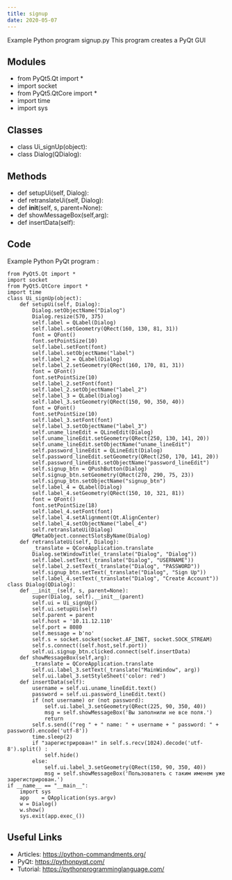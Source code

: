 ```yaml
---
title: signup
date: 2020-05-07
---
```

Example Python program signup.py
This program creates a PyQt GUI

## Modules

* from PyQt5.Qt import *
* import socket
* from PyQt5.QtCore import *
* import time
* import sys

## Classes

* class Ui_signUp(object):
* class Dialog(QDialog):

## Methods

* def setupUi(self, Dialog):
* def retranslateUi(self, Dialog):
* def __init__(self, s, parent=None):
* def showMessageBox(self,arg):
* def insertData(self):

## Code

Example Python PyQt program :

    from PyQt5.Qt import *
    import socket
    from PyQt5.QtCore import *
    import time
    class Ui_signUp(object):
        def setupUi(self, Dialog):
            Dialog.setObjectName("Dialog")
            Dialog.resize(570, 375)
            self.label = QLabel(Dialog)
            self.label.setGeometry(QRect(160, 130, 81, 31))
            font = QFont()
            font.setPointSize(10)
            self.label.setFont(font)
            self.label.setObjectName("label")
            self.label_2 = QLabel(Dialog)
            self.label_2.setGeometry(QRect(160, 170, 81, 31))
            font = QFont()
            font.setPointSize(10)
            self.label_2.setFont(font)
            self.label_2.setObjectName("label_2")
            self.label_3 = QLabel(Dialog)
            self.label_3.setGeometry(QRect(150, 90, 350, 40))
            font = QFont()
            font.setPointSize(10)
            self.label_3.setFont(font)
            self.label_3.setObjectName("label_3")
            self.uname_lineEdit = QLineEdit(Dialog)
            self.uname_lineEdit.setGeometry(QRect(250, 130, 141, 20))
            self.uname_lineEdit.setObjectName("uname_lineEdit")
            self.password_lineEdit = QLineEdit(Dialog)
            self.password_lineEdit.setGeometry(QRect(250, 170, 141, 20))
            self.password_lineEdit.setObjectName("password_lineEdit")
            self.signup_btn = QPushButton(Dialog)
            self.signup_btn.setGeometry(QRect(270, 290, 75, 23))
            self.signup_btn.setObjectName("signup_btn")
            self.label_4 = QLabel(Dialog)
            self.label_4.setGeometry(QRect(150, 10, 321, 81))
            font = QFont()
            font.setPointSize(18)
            self.label_4.setFont(font)
            self.label_4.setAlignment(Qt.AlignCenter)
            self.label_4.setObjectName("label_4")
            self.retranslateUi(Dialog)
            QMetaObject.connectSlotsByName(Dialog)
        def retranslateUi(self, Dialog):
            _translate = QCoreApplication.translate
            Dialog.setWindowTitle(_translate("Dialog", "Dialog"))
            self.label.setText(_translate("Dialog", "USERNAME"))
            self.label_2.setText(_translate("Dialog", "PASSWORD"))
            self.signup_btn.setText(_translate("Dialog", "Sign Up"))
            self.label_4.setText(_translate("Dialog", "Create Account"))
    class Dialog(QDialog):
        def __init__(self, s, parent=None):
            super(Dialog, self).__init__(parent)
            self.ui = Ui_signUp()
            self.ui.setupUi(self)
            self.parent = parent
            self.host = '10.11.12.110'
            self.port = 8080
            self.message = b'no'
            self.s = socket.socket(socket.AF_INET, socket.SOCK_STREAM)
            self.s.connect((self.host,self.port))
            self.ui.signup_btn.clicked.connect(self.insertData)
        def showMessageBox(self,arg):
            _translate = QCoreApplication.translate
            self.ui.label_3.setText(_translate("MainWindow", arg))
            self.ui.label_3.setStyleSheet('color: red')
        def insertData(self):
            username = self.ui.uname_lineEdit.text()
            password = self.ui.password_lineEdit.text()
            if (not username) or (not password):
                self.ui.label_3.setGeometry(QRect(225, 90, 350, 40))
                msg = self.showMessageBox('Вы заполнили не все поля.')
                return
            self.s.send(("reg " + " name: " + username + " password: " + password).encode('utf-8'))
            time.sleep(2)
            if "зарегистрирован!" in self.s.recv(1024).decode('utf-8').split() :
                self.hide()
            else:
                self.ui.label_3.setGeometry(QRect(150, 90, 350, 40))
                msg = self.showMessageBox('Пользоватеть с таким именем уже зарегистрирован.')
    if __name__ == "__main__":
        import sys
        app    = QApplication(sys.argv)
        w = Dialog()
        w.show()
        sys.exit(app.exec_())

## Useful Links

- Articles: https://python-commandments.org/
- PyQt: https://pythonpyqt.com/
- Tutorial: https://pythonprogramminglanguage.com/
